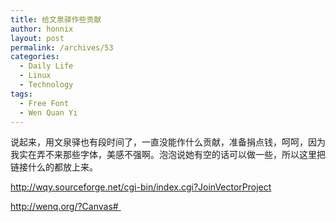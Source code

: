 ```yaml
---
title: 给文泉驿作些贡献
author: honnix
layout: post
permalink: /archives/53
categories:
  - Daily Life
  - Linux
  - Technology
tags:
  - Free Font
  - Wen Quan Yi
---
```

说起来，用文泉驿也有段时间了，一直没能作什么贡献，准备捐点钱，呵呵，因为我实在弄不来那些字体，美感不强啊。泡泡说她有空的话可以做一些，所以这里把链接什么的都放上来。

<a href="http://wqy.sourceforge.net/cgi-bin/index.cgi?JoinVectorProject " title="如何制作矢量字体" target="_blank">http://wqy.sourceforge.net/cgi-bin/index.cgi?JoinVectorProject </a>

<a href="http://wenq.org/?Canvas#" title="制作一个矢量字体" target="_blank">http://wenq.org/?Canvas# </a>